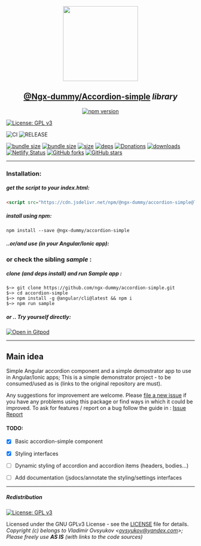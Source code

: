 <center>
  <a href="https://www.npmjs.com/package/@ngx-dummy/accordion-simple" taget="_blank">
  <img src="https://avatars3.githubusercontent.com/u/62136587?s=400&u=4580be0183d1496d982253d3a0d803de82465626&v=4" width="200" height="200" />
  </a>
  <h2 align="center"><b style="color: teal;"><a href="https://www.npmjs.com/package/@ngx-dummy/accordion-simple" taget="_blank">@Ngx-dummy/Accordion-simple</a></b> <i>library</i></h2>     

[![npm version](https://badge.fury.io/js/%40ngx-dummy%2Faccordion-simple.png)](https://badge.fury.io/js/%40ngx-dummy%2Faccordion-simple)

</center>


[![License: GPL v3](https://img.shields.io/badge/License-GPLv3-blue.svg)](LICENSE)

<!-- ![NPM Deploy](https://github.com/VovanSuper/accordion-simple/workflows/npm-deploy/badge.svg)
![Github Pages Deploy](https://github.com/VovanSuper/accordion-simple/workflows/ghp-deploy/badge.svg) -->
![CI](https://github.com/VovanSuper/accordion-simple/workflows/CI/badge.svg)
![RELEASE](https://github.com/VovanSuper/accordion-simple/workflows/RELEASE/badge.svg)

[![bundle size](https://badgen.net/bundlephobia/minzip/@ngx-dummy/accordion-simple)](https://bundlephobia.com/result?p=@ngx-dummy/accordion-simple)
[![bundle size](https://badgen.net/bundlephobia/min/@ngx-dummy/accordion-simple)](https://bundlephobia.com/result?p=@ngx-dummy/accordion-simple)
[![size](https://badgen.net/packagephobia/publish/@ngx-dummy/accordion-simple)](https://bundlephobia.com/result?p=ngx-dummy/accordion-simple)
[![deps](https://david-dm.org/ngx-dummy/accordion-simple.svg)](https://david-dm.org/ngx-dummy/accordion-simpe)
[![Donations](https://img.shields.io/badge/Donate-PayPal-green.svg)](https://www.paypal.me/ovsyukov)
[![downloads](https://data.jsdelivr.com/v1/package/npm/@ngx-dummy/accordion-simple/badge)](https://www.jsdelivr.com/package/npm/@ngx-dummy/accordion-simple)
[![Netlify Status](https://api.netlify.com/api/v1/badges/f5233cc1-3156-4033-9d43-5db2b6cd351b/deploy-status)](https://accordion-simple-tester.netlify.app/)
[![GitHub forks](https://img.shields.io/github/forks/ngx-dummy/accordion-simple.svg?style=social&label=Fork)](https://github.com/ngx-dummy/accordion-simple/fork)
[![GitHub stars](https://img.shields.io/github/stars/ngx-dummy/accordion-simple.svg?style=social&label=Star)](https://github.com/ngx-dummy/accordion-simple)

---

### Installation:

##### get the script to your *index.html*:
```html
<script src="https://cdn.jsdelivr.net/npm/@ngx-dummy/accordion-simple@latest/bundles/ngx-dummy-accordion-simple.umd.min.js"></script>
```

##### install using __npm__: 
```shell
npm install --save @ngx-dummy/accordion-simple
```

##### ..or/and use (*in your Angular/Ionic app*):
<script src="https://gist.github.com/VovanSuper/ad3087c382e99525eab04776683dbcf2.js"></script>


### or check the sibling *sample* :

##### clone *(and deps install)* and run Sample app :
```shell
$~> git clone https://github.com/ngx-dummy/accordion-simple.git
$~> cd accordion-simple
$~> npm install -g @angular/cli@latest && npm i
$~> npm run sample
```

##### **or .. Try yourself directly:**

[![Open in Gitpod](https://gitpod.io/button/open-in-gitpod.svg)](https://gitpod.io/#https://github.com/vovansuper/accordion-simple)

---

## Main idea

Simple Angular accordion component and a simple demostrator app to use in Angular/Ionic apps;  This is a simple demonstrator project - to be consumed/used as is (links to the original repository are must).

Any suggestions for improvement are welcome. Please [file a new issue](https://github.com/VovanSuper/accordion-simple/issues/new) if you have any problems using this package or find ways in which it could be improved. 
To ask for features / report on a bug follow the guide in : [Issue Report](./.github/ISSUE_TEMPLATE/bug_report.md)


#### TODO:
- [x] Basic accordion-simple component
- [x] Styling interfaces
- [ ] Dynamic styling of accordion and accordion items (headers, bodies...)
- [ ] Add documentation (jsdocs/annotate the styling/settings interfaces


---

##### Redistribution

[![License: GPL v3](https://img.shields.io/badge/License-GPLv3-blue.svg)](LICENSE)

Licensed under the GNU GPLv3 License - see the [LICENSE](LICENSE) file for details.
*Copyright (c) belongs to Vladimir Ovsyukov <<ovsyukov@yandex.com>>; Please freely use __AS IS__ (with links to the code sources)*